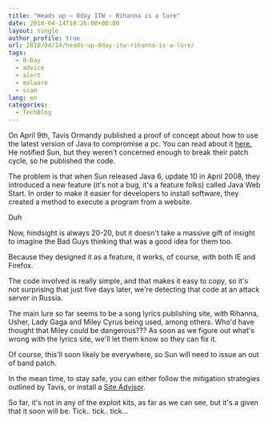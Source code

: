 ```yaml
---
title: "Heads up – 0day ITW – Rihanna is a lure"
date: 2010-04-14T18:26:00+00:00
layout: single
author_profile: true
url: 2010/04/14/heads-up-0day-itw-rihanna-is-a-lure/
tags:
  - 0-Day
  - advice
  - alert
  - malware
  - scam
lang: en
categories: 
  - TechBlog
---
```

On April 9th, Tavis Ormandy published a proof of concept about how to use the latest version of Java to compromise a pc. You can read about it [here.](http://seclists.org/fulldisclosure/2010/Apr/119) He notified Sun, but they weren't concerned enough to break their patch cycle, so he published the code.  

The problem is that when Sun released Java 6, update 10 in April 2008, they introduced a new feature (it's not a bug, it's a feature folks) called Java Web Start. In order to make it easier for developers to install software, they created a method to execute a program from a website.  

Duh 

Now, hindsight is always 20-20, but it doesn't take a massive gift of insight to imagine the Bad Guys thinking that was a good idea for them too. 

Because they designed it as a feature, it works, of course, with both IE and Firefox. 

The code involved is really simple, and that makes it easy to copy, so it's not surprising that just five days later, we're detecting that code at an attack server in Russia. 

The main lure so far seems to be a song lyrics publishing site, with Rihanna, Usher, Lady Gaga and Miley Cyrus being used, among others. Who'd have thought that Miley could be dangerous??? As soon as we figure out what's wrong with the lyrics site, we'll let them know so they can fix it. 

Of course, this'll soon likely be everywhere, so Sun will need to issue an out of band patch. 

In the mean time, to stay safe, you can either follow the mitigation strategies outlined by Tavis, or install a [Site Advisor](http://sites.google.com/site/boelectronic/computer/security/site-advisor). 

So far, it's not in any of the exploit kits, as far as we can see, but it's a given that it soon will be. Tick.. tick.. tick…